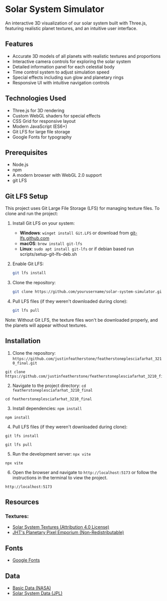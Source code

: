 # Solar System Simulator

An interactive 3D visualization of our solar system built with Three.js, featuring realistic planet textures, and an intuitive user interface.

## Features
- Accurate 3D models of all planets with realistic textures and proportions
- Interactive camera controls for exploring the solar system
- Detailed information panel for each celestial body
- Time control system to adjust simulation speed
- Special effects including sun glow and planetary rings
- Responsive UI with intuitive navigation controls

## Technologies Used
- Three.js for 3D rendering
- Custom WebGL shaders for special effects
- CSS Grid for responsive layout
- Modern JavaScript (ES6+)
- Git LFS for large file storage
- Google Fonts for typography

## Prerequisites
- Node.js
- npm
- A modern browser with WebGL 2.0 support
- git LFS

## Git LFS Setup

This project uses Git Large File Storage (LFS) for managing texture files. To clone and run the project:

1. Install Git LFS on your system:
   - **Windows**: `winget install Git.LFS` or download from [git-lfs.github.com](https://git-lfs.github.com/)
   - **macOS**: `brew install git-lfs`
   - **Linux**: `sudo apt install git-lfs` or if debian based run scripts/setup-git-lfs-deb.sh

2. Enable Git LFS:
   ```bash
   git lfs install
   ```

3. Clone the repository:
   ```bash
   git clone https://github.com/yourusername/solar-system-simulator.git
   ```

4. Pull LFS files (if they weren't downloaded during clone):
   ```bash
   git lfs pull
   ```

Note: Without Git LFS, the texture files won't be downloaded properly, and the planets will appear without textures.

## Installation
1. Clone the repository: `https://github.com/justinfeatherstone/featherstoneplesciafarhat_3210_final.git`

```
git clone https://github.com/justinfeatherstone/featherstoneplesciafarhat_3210_final.git
```

2. Navigate to the project directory: `cd featherstoneplesciafarhat_3210_final`

```
cd featherstoneplesciafarhat_3210_final
```

3. Install dependencies: `npm install`

```
npm install
```

4. Pull LFS files (if they weren't downloaded during clone):
```
git lfs install

git lfs pull
```

5. Run the development server: `npx vite`

```
npx vite
```

6. Open the browser and navigate to `http://localhost:5173` or follow the instructions in the terminal to view the project.

```
http://localhost:5173
```

## Resources

### Textures:
- [Solar System Textures (Attribution 4.0 License)](https://www.solarsystemscope.com/textures/)
- [JHT's Planetary Pixel Emporium (Non-Redistributable)](https://planetpixelemporium.com/)

## Fonts
- [Google Fonts](https://fonts.google.com/)

## Data
- [Basic Data (NASA)](https://nssdc.gsfc.nasa.gov/planetary/factsheet/)
- [Solar System Data (JPL)](https://ssd.jpl.nasa.gov/horizons/app.html#/)
